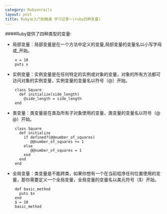 ```yaml
---
category: Rubyonrails
layout: post
title: Ruby从入门到精通 学习记录一(ruby四种变量)
---
```


####Ruby提供了四种类型的变量:

* 局部变量：局部变量是在一个方法中定义的变量,局部变量的变量名以小写字母或_开始。

       x = 10
       puts x

* 实例变量：实例变量是在任何特定的实例或对象的变量，对象的所有方法都可访问对象的实例变量，实例变量的变量名以符号（@）开始。
 
       class Square
         def initialize(side_length)
           @side_length = side_length
       end

* 类变量：类变量是在类及所有子对象使用的变量，类变量的变量名以符号（@ @）开始。

       class Square
         def initialize
           if defined?(@@number_of_squares)
              @@number_of_squares += 1
           else
              @@number_of_squares = 1
           end
         end
       end

* 全局变量：类变量是不能跨类，如果你想有一个在当前程序任何位置使用的变量，那你需要定义一个全局变量，全局变量的变量名以美元符号（$）开始。

       def basic_method 
         puts $x
       end
       $ = 10
       basic_method










































